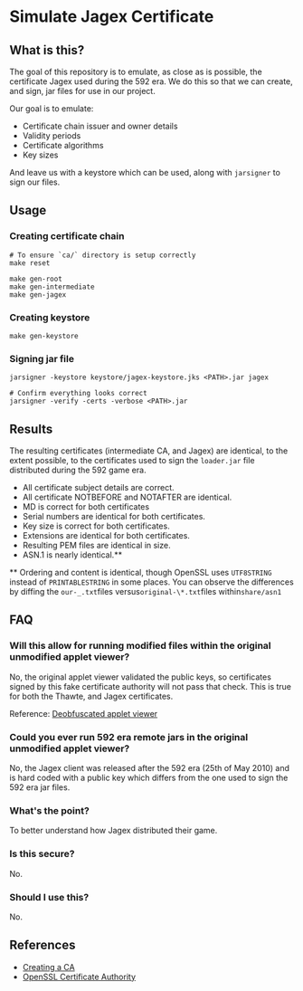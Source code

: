 # Simulate Jagex Certificate

## What is this?

The goal of this repository is to emulate, as close as is possible, the certificate Jagex used during the 592 era. We do this so that we can create, and sign, jar files for use in our project.

Our goal is to emulate:

- Certificate chain issuer and owner details
- Validity periods
- Certificate algorithms
- Key sizes

And leave us with a keystore which can be used, along with `jarsigner` to sign our files.

## Usage

### Creating certificate chain

```
# To ensure `ca/` directory is setup correctly
make reset

make gen-root
make gen-intermediate
make gen-jagex
```

### Creating keystore

```
make gen-keystore
```

### Signing jar file

```
jarsigner -keystore keystore/jagex-keystore.jks <PATH>.jar jagex

# Confirm everything looks correct
jarsigner -verify -certs -verbose <PATH>.jar
```

## Results

The resulting certificates (intermediate CA, and Jagex) are identical, to the extent possible, to the certificates used to sign the `loader.jar` file distributed during the 592 game era.

- All certificate subject details are correct.
- All certificate NOTBEFORE and NOTAFTER are identical.
- MD is correct for both certificates
- Serial numbers are identical for both certificates.
- Key size is correct for both certificates.
- Extensions are identical for both certificates.
- Resulting PEM files are identical in size.
- ASN.1 is nearly identical.\*\*

\*\* Ordering and content is identical, though OpenSSL uses `UTF8STRING` instead of `PRINTABLESTRING` in some places. You can observe the differences by diffing the `our-_.txt`files versus`original-\*.txt`files within`share/asn1`

## FAQ

### Will this allow for running modified files within the original unmodified applet viewer?

No, the original applet viewer validated the public keys, so certificates signed by this fake certificate authority will not pass that check. This is true for both the Thawte, and Jagex certificates.

Reference: [Deobfuscated applet viewer](https://github.com/Open592/jagexappletviewer/blob/master/src/main/java/com/open592/appletviewer/SignedFileValidator.java#L85-L115)

### Could you ever run 592 era remote jars in the original unmodified applet viewer?

No, the Jagex client was released after the 592 era (25th of May 2010) and is hard coded with a public key which differs from the one used to sign the 592 era jar files.

### What's the point?

To better understand how Jagex distributed their game.

### Is this secure?

No.

### Should I use this?

No.

## References

- [Creating a CA](https://www.phildev.net/ssl/creating_ca.html)
- [OpenSSL Certificate Authority](https://jamielinux.com/docs/openssl-certificate-authority/index.html)
